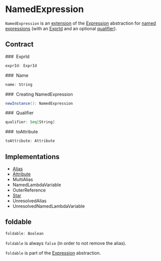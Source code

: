 # NamedExpression

`NamedExpression` is an [extension](#contract) of the [Expression](Expression.md) abstraction for [named expressions](#implementations) (with an [ExprId](#exprId) and an optional [qualifier](#qualifier)).

## Contract

### <span id="exprId"> ExprId

```scala
exprId: ExprId
```

### <span id="name"> Name

```scala
name: String
```

### <span id="newInstance"> Creating NamedExpression

```scala
newInstance(): NamedExpression
```

### <span id="qualifier"> Qualifier

```scala
qualifier: Seq[String]
```

### <span id="toAttribute"> toAttribute

```scala
toAttribute: Attribute
```

## Implementations

* [Alias](Alias.md)
* [Attribute](Attribute.md)
* MultiAlias
* NamedLambdaVariable
* OuterReference
* [Star](Star.md)
* UnresolvedAlias
* UnresolvedNamedLambdaVariable

## <span id="foldable"> foldable

```scala
foldable: Boolean
```

`foldable` is always `false` (in order to not remove the alias).

`foldable` is part of the [Expression](Expression.md#foldable) abstraction.
